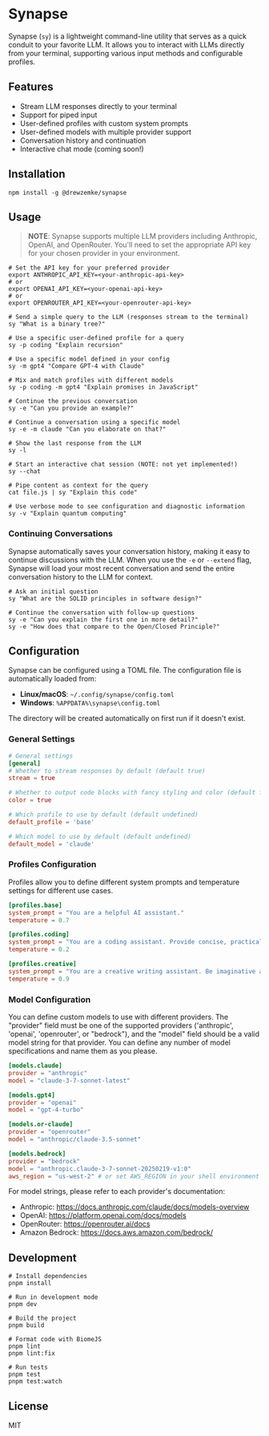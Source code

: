 # Synapse

Synapse (`sy`) is a lightweight command-line utility that serves as a quick conduit to your favorite LLM. It allows you to interact with LLMs directly from your terminal, supporting various input methods and configurable profiles.

## Features

- Stream LLM responses directly to your terminal
- Support for piped input
- User-defined profiles with custom system prompts
- User-defined models with multiple provider support
- Conversation history and continuation
- Interactive chat mode (coming soon!)

## Installation

```shell
npm install -g @drewzemke/synapse
```

## Usage

> **NOTE**: Synapse supports multiple LLM providers including Anthropic, OpenAI, and OpenRouter. You'll need to set the appropriate API key for your chosen provider in your environment.

```shell
# Set the API key for your preferred provider
export ANTHROPIC_API_KEY=<your-anthropic-api-key>
# or
export OPENAI_API_KEY=<your-openai-api-key>
# or
export OPENROUTER_API_KEY=<your-openrouter-api-key>
```

```shell
# Send a simple query to the LLM (responses stream to the terminal)
sy "What is a binary tree?"

# Use a specific user-defined profile for a query
sy -p coding "Explain recursion"

# Use a specific model defined in your config
sy -m gpt4 "Compare GPT-4 with Claude"

# Mix and match profiles with different models
sy -p coding -m gpt4 "Explain promises in JavaScript"

# Continue the previous conversation
sy -e "Can you provide an example?"

# Continue a conversation using a specific model
sy -e -m claude "Can you elaborate on that?"

# Show the last response from the LLM
sy -l

# Start an interactive chat session (NOTE: not yet implemented!)
sy --chat

# Pipe content as context for the query
cat file.js | sy "Explain this code"

# Use verbose mode to see configuration and diagnostic information
sy -v "Explain quantum computing"
```

### Continuing Conversations

Synapse automatically saves your conversation history, making it easy to continue discussions with the LLM.
When you use the `-e` or `--extend` flag, Synapse will load your most recent conversation and send the entire conversation history to the LLM for context.

```shell
# Ask an initial question
sy "What are the SOLID principles in software design?"

# Continue the conversation with follow-up questions
sy -e "Can you explain the first one in more detail?"
sy -e "How does that compare to the Open/Closed Principle?"
```

## Configuration

Synapse can be configured using a TOML file. The configuration file is automatically loaded from:

- **Linux/macOS**: `~/.config/synapse/config.toml`
- **Windows**: `%APPDATA%\synapse\config.toml`

The directory will be created automatically on first run if it doesn't exist.

### General Settings

```toml
# General settings
[general]
# Whether to stream responses by default (default true)
stream = true

# Whether to output code blocks with fancy styling and color (default false)
color = true

# Which profile to use by default (default undefined)
default_profile = 'base'

# Which model to use by default (default undefined)
default_model = 'claude'
```

### Profiles Configuration

Profiles allow you to define different system prompts and temperature settings for different use cases.

```toml
[profiles.base]
system_prompt = "You are a helpful AI assistant."
temperature = 0.7

[profiles.coding]
system_prompt = "You are a coding assistant. Provide concise, practical answers with code examples."
temperature = 0.2

[profiles.creative]
system_prompt = "You are a creative writing assistant. Be imaginative and inspiring."
temperature = 0.9
```

### Model Configuration

You can define custom models to use with different providers. The "provider" field must be one of the supported providers ('anthropic', 'openai', 'openrouter', or "bedrock"), and the "model" field should be a valid model string for that provider. You can define any number of model specifications and name them as you please.

```toml
[models.claude]
provider = "anthropic"
model = "claude-3-7-sonnet-latest"

[models.gpt4]
provider = "openai"
model = "gpt-4-turbo"

[models.or-claude]
provider = "openrouter"
model = "anthropic/claude-3.5-sonnet"

[models.bedrock]
provider = "bedrock"
model = "anthropic.claude-3-7-sonnet-20250219-v1:0"
aws_region = "us-west-2" # or set AWS_REGION in your shell environment
```

For model strings, please refer to each provider's documentation:
- Anthropic: https://docs.anthropic.com/claude/docs/models-overview
- OpenAI: https://platform.openai.com/docs/models
- OpenRouter: https://openrouter.ai/docs
- Amazon Bedrock: https://docs.aws.amazon.com/bedrock/

## Development

```shell
# Install dependencies
pnpm install

# Run in development mode
pnpm dev

# Build the project
pnpm build

# Format code with BiomeJS
pnpm lint
pnpm lint:fix

# Run tests
pnpm test
pnpm test:watch
```


## License

MIT
